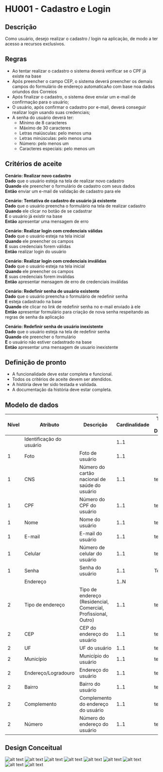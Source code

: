 # HU001 - Cadastro e Login

## Descrição

Como usuário, desejo realizar o cadastro / login na aplicação, de modo a ter acesso a recursos exclusivos.

## Regras
- Ao tentar realizar o cadastro o sistema deverá verificar se o CPF já existe na base  
- Após preencher o campo CEP, o sistema deverá preencher os demais campos do formulário de endereço automaticaAo com base noa dados oriundos dos Correios 
- Após finalizar o cadastro, o sistema deve enviar um e-mail de confirmação para o usuário; 
- O usuário, após confirmar o cadastro por e-mail, deverá conseguir realizar login usando suas credenciais; 
- A senha do usuário deverá ter: 
    - Mínimo de 8 caracteres 
    - Máximo de 30 caracteres 
    - Letras maiúsculas: pelo menos uma 
    - Letras minúsculas: pelo menos uma 
    - Número: pelo menos um 
    - Caracteres especiais: pelo menos um 

## Critérios de aceite

**Cenário: Realizar novo cadastro**  
**Dado** que o usuário esteja na tela de realizar novo cadastro  
**Quando** ele preencher o formulário de cadastro com seus dados  
**Então** enviar um e-mail de validação de cadastro para ele  

**Cenário: Tentativa de cadastro de usuário já existente**  
**Dado** que o usuário preencha o formulário na tela de realizar cadastro  
**Quando** ele clicar no botão de se cadastrar  
**E** o usuário já existir na base  
**Então** apresentar uma mensagem de erro

**Cenário: Realizar login com credenciais válidas**  
**Dado** que o usuário esteja na tela inicial  
**Quando** ele preencher os campos  
**E** suas credenciais forem válidas  
**Então** realizar login do usuário  

**Cenário: Realizar login com credenciais inválidas**  
**Dado** que o usuário esteja na tela inicial  
**Quando** ele preencher os campos  
**E** suas credenciais forem inválidas  
**Então** apresentar mensagem de erro de credenciais inválidas  

**Cenário: Redefinir senha de usuário existente**  
**Dado** que o usuário preencha o formulário de redefinir senha  
**E** esteja cadastrado na base  
**Quando** ele clicar no link de redefinir senha no e-mail enviado à ele  
**Então** apresentar formulário para criação de nova senha respeitando as regras de senha da aplicação  

**Cenário: Redefinir senha de usuário inexistente**  
**Dado** que o usuário esteja na tela de redefinir senha  
**Quando** ele preencher o formulário  
**E** o usuário não estiver cadastrado na base  
**Então** apresentar uma mensagem de usuario inexistente

## Definição de pronto
- A funcionalidade deve estar completa e funcional.  
- Todos os critérios de aceite devem ser atendidos.  
- A história deve ter sido testada e validada.  
- A documentação da história deve estar completa.  

## Modelo de dados

| Nível | Atributo | Descrição | Cardinalidade | Tipo de Dados | Tamanho | Formato | Obrigatoriedade |
| ----- | ----- | ----- | ----- | ----- | ----- | ----- | ----- | 
|       | Identificação do usuário |  | 1..1 |  |  |  | sim |
| 1 | Foto | Foto de usuário | 1..1 | | | | não |
| 1 | CNS | Número do cartão nacional de saúde do usuário | 1..1 | texto | 15 | XXXX XXXX XXXX XXX | não |
| 1 | CPF | Número do CPF do usuário | 1..1 | texto | 11 | XXX.XXX.XXX-XX | sim |
| 1 | Nome | Nome do usuário | 1..1 |  texto | 80 | | sim |
| 1 | E-mail | E-mail do usuário | 1..1 | texto | 80 | | sim |
| 1 | Celular | Número de celular do usuário | 1..1 | texto | 11 | (XX) XXXXX-XXXX| sim |
| 1 | Senha | Senha do usuário | 1..1 | Texto | 30 | | sim |
| | Endereço | | 1..N | | | | sim |
| 2 | Tipo de endereço | Tipo de endereço (Residencial, Comercial, Profissional, Outro) | 1..1 | texto | 15 | | sim |
| 2 | CEP | CEP do endereço do usuário | 1..1 | texto | 8 | XX.XXX-XXX| sim |
| 2 | UF | UF do usuário | 1..1 | texto | 2 | XX | sim |
| 2 | Município | Município do usuário | 1..1 | texto | 60 | | sim |
| 2 | Endereço/Logradouro | Endereço do usuário | 1..1 | texto | 250 | | sim |
| 2 | Bairro | Bairro do usuário | 1..1 | texto | 120 | | sim |
| 2 | Complemento | Complemento do endereço do usuário | 1..1 | texto | 120 | | sim |
| 2 | Número | Número do endereço do usuário | 1..1 | texto | 10 | | sim |

## Design Conceitual

![alt text](../imagens/01-tela-de-login.png)
![alt text](../imagens/02-tela-de-cadastro.png)
![alt text](../imagens/03-confirmacao-de-cadastro.png)
![alt text](../imagens/04-dados-do-usuario-apos-cadastro.png)
![alt text](../imagens/05-mensagem-email-redefinir-senha.png)
![alt text](../imagens/06-tela-de-redefinir-senha.png)
![alt text](../imagens/07-mensagem-de-confirmar-redefinir-senha.png)
![alt text](../imagens/08-tela-esqueceu-senha.png)
![alt text](../imagens/09-mensagem-de-confirmacao-redefinir-senha.png)